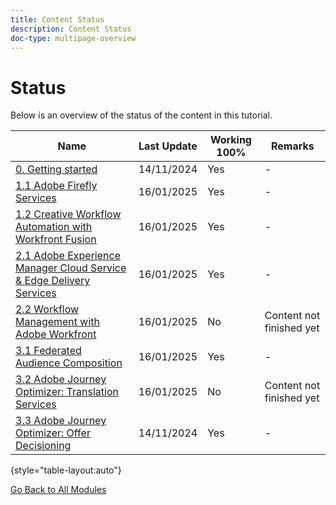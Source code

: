 ```yaml
---
title: Content Status
description: Content Status
doc-type: multipage-overview
---
```

# Status

Below is an overview of the status of the content in this tutorial.

| Name                   | Last Update | Working 100% | Remarks |
| ---------------------- | ------------ | ------------ |------------ |
| [0. Getting started](./modules/gettingstarted/gettingstarted/getting-started.md) | 14/11/2024  | Yes         | - |
| [1.1 Adobe Firefly Services](./modules/creative-cloud/module1.1/firefly-services.md) | 16/01/2025  | Yes         | - |
| [1.2 Creative Workflow Automation with Workfront Fusion](./modules/creative-cloud/module1.2/automation.md) | 16/01/2025  | Yes         | - |
| [2.1 Adobe Experience Manager Cloud Service & Edge Delivery Services](./modules/csc/module2.1/aemcs.md) | 16/01/2025  | Yes         | - |
| [2.2 Workflow Management with Adobe Workfront](./modules/csc/module2.2/workfront.md) | 16/01/2025  | No         | Content not finished yet |
| [3.1 Federated Audience Composition](./modules/uce/module3.1/fac.md) | 16/01/2025  | Yes         | - |
| [3.2 Adobe Journey Optimizer: Translation Services](./modules/uce/module3.2/ajotranslationsvcs.md) | 16/01/2025  | No         | Content not finished yet |
| [3.3 Adobe Journey Optimizer: Offer Decisioning](./modules/uce/module3.3/offer-decisioning.md) | 14/11/2024  | Yes         | - |

{style="table-layout:auto"}

[Go Back to All Modules](./overview.md)
